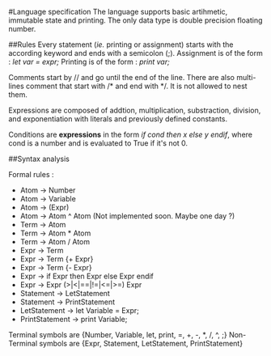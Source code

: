 #Language specification 
The language supports basic artihmetic, immutable state and printing.
The only data type is double precision floating number.

##Rules
Every statement (*ie.* printing or assignment) starts with the according keyword and ends with a semicolon (;).
Assignment is of the form : 
*let var = expr;*
Printing is of the form : 
*print var;*

Comments start by // and go until the end of the line. There are also multi-lines comment that start with /* and end with */. It is not allowed to nest them.

Expressions are composed of addtion, multiplication, substraction, division, and exponentiation with literals and previously defined constants.

Conditions are **expressions** in the form *if cond then x else y endif*, where cond is a number and is evaluated to True if it's not 0.

##Syntax analysis

Formal rules :
 * Atom -> Number
 * Atom -> Variable
 * Atom -> (Expr)
 * Atom -> Atom ^ Atom (Not implemented soon. Maybe one day ?)
 * Term -> Atom
 * Term -> Atom * Atom
 * Term -> Atom / Atom
 * Expr -> Term
 * Expr -> Term {+ Expr}
 * Expr -> Term {- Expr}
 * Expr -> if Expr then Expr else Expr endif
 * Expr -> Expr (>|<|==|!=|<=|>=) Expr
 * Statement -> LetStatement
 * Statement -> PrintStatement
 * LetStatement -> let Variable = Expr;
 * PrintStatement -> print Variable;

 Terminal symbols are {Number, Variable, let, print, =, +, -, *, /, ^, ;}
 Non-Terminal symbols are {Expr, Statement, LetStatement, PrintStatement}